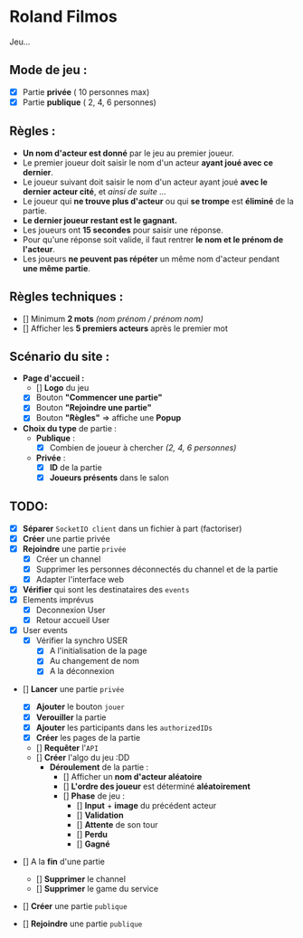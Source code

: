 # Roland Filmos

Jeu...

## Mode de jeu :
- [x] Partie **privée** ( 10 personnes max)
- [x] Partie **publique** ( 2, 4, 6 personnes)

## Règles :
- **Un nom d'acteur est donné** par le jeu au premier joueur.
- Le premier joueur doit saisir le nom d'un acteur **ayant joué avec ce dernier**.
- Le joueur suivant doit saisir le nom d'un acteur ayant joué **avec le dernier acteur cité**, et *ainsi de suite ...*
- Le joueur qui **ne trouve plus d'acteur** ou qui **se trompe** est **éliminé** de la partie.
- **Le dernier joueur restant est le gagnant.**
- Les joueurs ont **15 secondes** pour saisir une réponse.
- Pour qu'une réponse soit valide, il faut rentrer **le nom et le prénom de l'acteur**.
- Les joueurs **ne peuvent pas répéter** un même nom d'acteur pendant **une même partie**.

## Règles techniques :
- [] Minimum **2 mots** *(nom prénom / prénom nom)*
- [] Afficher les **5 premiers acteurs** après le premier mot

## Scénario du site :
- **Page d'accueil :**
    - [] **Logo** du jeu
    - [x] Bouton **"Commencer une partie"**
    - [x] Bouton **"Rejoindre une partie"**
    - [x] Bouton **"Règles"** => affiche une **Popup**
- **Choix du type** de partie :
    - **Publique** :
        - [x] Combien de joueur à chercher *(2, 4, 6 personnes)*
    - **Privée** :
        - [x] **ID** de la partie
        - [x] **Joueurs présents** dans le salon

## TODO:
- [x] **Séparer** `SocketIO client` dans un fichier à part (factoriser)
- [x] **Créer** une partie privée
- [x] **Rejoindre** une partie `privée`
    - [x] Créer un channel
    - [x] Supprimer les personnes déconnectés du channel et de la partie
    - [x] Adapter l'interface web
- [x] **Vérifier** qui sont les destinataires des `events`
- [x] Elements imprévus
    - [x] Deconnexion User
    - [x] Retour accueil User
- [x] User events
    - [x] Vérifier la synchro USER
        - [x] A l'initialisation de la page
        - [x] Au changement de nom
        - [x] A la déconnexion

- [] **Lancer** une partie `privée`
    - [x] **Ajouter** le bouton `jouer`
    - [x] **Verouiller** la partie
    - [x] **Ajouter** les participants dans les `authorizedIDs`
    - [x] **Créer** les pages de la partie
    - [] **Requêter** l'`API`
    - [] **Créer** l'algo du jeu :DD
        - **Déroulement** de la partie :
            - [] Afficher un **nom d'acteur aléatoire**
            - [] **L'ordre des joueur** est déterminé **aléatoirement**
            - [] **Phase** de jeu :
                - [] **Input** + **image** du précédent acteur
                - [] **Validation**
                - [] **Attente** de son tour    
                - [] **Perdu**
                - [] **Gagné**

- [] A la **fin** d'une partie
    - [] **Supprimer** le channel
    - [] **Supprimer** le game du service
- [] **Créer** une partie `publique`
- [] **Rejoindre** une partie `publique`